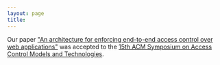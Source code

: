 ```yaml
---
layout: page
title: 
---
```

Our paper ["An architecture for enforcing end-to-end access control over web applications"](/pubs/hrk+2010.pdf) was accepted to the [15th ACM Symposium on Access Control Models and Technologies](http://www.sacmat.org/).
